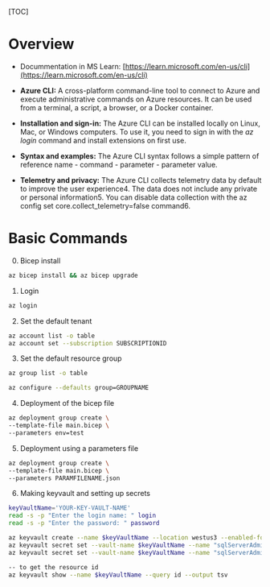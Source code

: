 
[TOC]

# Overview
* Docummentation in MS Learn: 
[https://learn.microsoft.com/en-us/cli](https://learn.microsoft.com/en-us/cli)

* **Azure CLI:** A cross-platform command-line tool to connect to Azure and execute administrative commands on Azure resources. It can be used from a terminal, a script, a browser, or a Docker container.
* **Installation and sign-in:** The Azure CLI can be installed locally on Linux, Mac, or Windows computers. To use it, you need to sign in with the *az login* command and install extensions on first use.
* **Syntax and examples:** The Azure CLI syntax follows a simple pattern of reference name - command - parameter - parameter value.
* **Telemetry and privacy:** The Azure CLI collects telemetry data by default to improve the user experience4. The data does not include any private or personal information5. You can disable data collection with the az config set core.collect_telemetry=false command6.

# Basic Commands

0. Bicep install
```bash
az bicep install && az bicep upgrade
```

1. Login
```bash
az login
```
2. Set the default tenant
```bash
az account list -o table
az account set --subscription SUBSCRIPTIONID
```
3. Set the default resource group
```bash
az group list -o table

az configure --defaults group=GROUPNAME
```
4. Deployment of the bicep file
```bash
az deployment group create \
--template-file main.bicep \
--parameters env=test
```
5. Deployment using a parameters file
```bash
az deployment group create \
--template-file main.bicep \
--parameters PARAMFILENAME.json
```
6. Making keyvault and setting up secrets 
```bash
keyVaultName='YOUR-KEY-VAULT-NAME'
read -s -p "Enter the login name: " login
read -s -p "Enter the password: " password

az keyvault create --name $keyVaultName --location westus3 --enabled-for-template-deployment true
az keyvault secret set --vault-name $keyVaultName --name "sqlServerAdministratorLogin" --value $login --output none
az keyvault secret set --vault-name $keyVaultName --name "sqlServerAdministratorPassword" --value $password --output none

-- to get the resource id
az keyvault show --name $keyVaultName --query id --output tsv
```